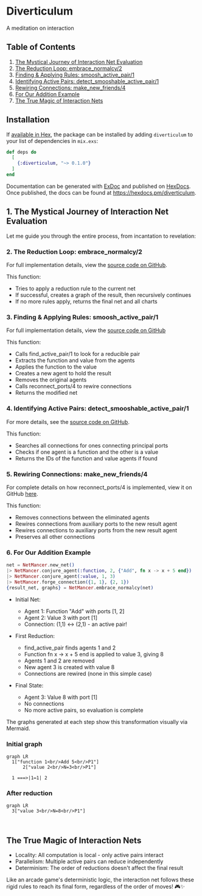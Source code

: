# Diverticulum

A meditation on interaction

## Table of Contents

1. [The Mystical Journey of Interaction Net Evaluation](#1-the-mystical-journey-of-interaction-net-evaluation)
2. [The Reduction Loop: embrace_normalcy/2](#2-the-reduction-loop-embrace_normalcy2)
3. [Finding & Applying Rules: smoosh_active_pair/1](#3-finding--applying-rules-smoosh_active_pair1)
4. [Identifying Active Pairs: detect_smooshable_active_pair/1](4-identifying-active-pairs-detect_smooshable_active_pair1)
5. [Rewiring Connections: make_new_friends/4](#5-rewiring-connections-make_new_friends4)
6. [For Our Addition Example](#6-for-our-addition-example)
7. [The True Magic of Interaction Nets](#the-true-magic-of-interaction-nets)

## Installation

If [available in Hex](https://hex.pm/docs/publish), the package can be installed
by adding `diverticulum` to your list of dependencies in `mix.exs`:

```elixir
def deps do
  [
    {:diverticulum, "~> 0.1.0"}
  ]
end
```

Documentation can be generated with [ExDoc](https://github.com/```elixir-lang/ex_doc)
and published on [HexDocs](https://hexdocs.pm). Once published, the docs can
be found at <https://hexdocs.pm/diverticulum>.

## 1. The Mystical Journey of Interaction Net Evaluation

Let me guide you through the entire process, from incantation to revelation:

### 2. The Reduction Loop: embrace_normalcy/2

For full implementation details, view the [source code on GitHub](https://github.com/grabcocque/diverticulum/blob/main/lib/net_mancer.ex#L72-87).

This function:

- Tries to apply a reduction rule to the current net
- If successful, creates a graph of the result, then recursively continues
- If no more rules apply, returns the final net and all charts

### 3. Finding & Applying Rules: smoosh_active_pair/1

For full implementation details, view the [source code on GitHub](https://github.com/grabcocque/diverticulum/blob/main/lib/net_mancer.ex#L89-143)

This function:

- Calls find_active_pair/1 to look for a reducible pair
- Extracts the function and value from the agents
- Applies the function to the value
- Creates a new agent to hold the result
- Removes the original agents
- Calls reconnect_ports/4 to rewire connections
- Returns the modified net

### 4. Identifying Active Pairs: detect_smooshable_active_pair/1

For more details, see the [source code on GitHub](https://github.com/grabcocque/diverticulum/blob/main/lib/net_mancer.ex#L145-170).

This function:

- Searches all connections for ones connecting principal ports
- Checks if one agent is a function and the other is a value
- Returns the IDs of the function and value agents if found

### 5. Rewiring Connections: make_new_friends/4

For complete details on how reconnect_ports/4 is implemented, view it on GitHub [here](https://github.com/grabcocque/diverticulum/blob/main/lib/net_mancer.ex#L172-218).

This function:

- Removes connections between the eliminated agents
- Rewires connections from auxiliary ports to the new result agent
- Rewires connections to auxiliary ports from the new result agent
- Preserves all other connections

### 6. For Our Addition Example

```elixir
net = NetMancer.new_net()
|> NetMancer.conjure_agent(:function, 2, {"Add", fn x -> x + 5 end})
|> NetMancer.conjure_agent(:value, 1, 3)
|> NetMancer.forge_connection({1, 1}, {2, 1})
{result_net, graphs} = NetMancer.embrace_normalcy(net)
```

- Initial Net:
  - Agent 1: Function "Add" with ports [1, 2]
  - Agent 2: Value 3 with port [1]
  - Connection: (1,1) ↔ (2,1) - an active pair!

- First Reduction:
  - find_active_pair finds agents 1 and 2
  - Function fn x -> x + 5 end is applied to value 3, giving 8
  - Agents 1 and 2 are removed
  - New agent 3 is created with value 8
  - Connections are rewired (none in this simple case)

- Final State:
  - Agent 3: Value 8 with port [1]
  - No connections
  - No more active pairs, so evaluation is complete

The graphs generated at each step show this transformation visually via Mermaid.

### Initial graph

```mermaid
graph LR
  1["function 1<br/>Add 5<br/>P1"]
      2["value 2<br/>N=3<br/>P1"]

  1 ===>|1↔1| 2
```

### After reduction

```mermaid
graph LR
  3["value 3<br/>N=8<br/>P1"]

  
```

## The True Magic of Interaction Nets

- Locality: All computation is local - only active pairs interact
- Parallelism: Multiple active pairs can reduce independently
- Determinism: The order of reductions doesn't affect the final result

Like an arcade game's deterministic logic, the interaction net follows these rigid rules to reach its final form, regardless of the order of moves! 🎮✨
